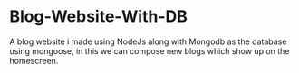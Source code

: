 # Blog-Website-With-DB
A blog website i made using NodeJs along with Mongodb as the database using mongoose, in this we can compose new blogs which show up on the homescreen.
